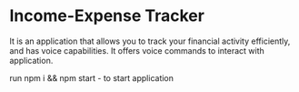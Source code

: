 # Income-Expense Tracker

It is an application that allows you to track your financial activity efficiently, and has voice capabilities. It 
offers voice commands to interact with application.

 run npm i && npm start - to start application
